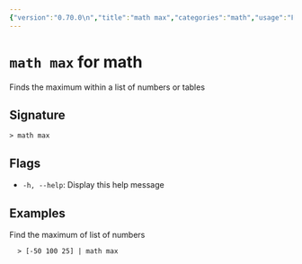 ```yaml
---
{"version":"0.70.0\n","title":"math max","categories":"math","usage":"Finds the maximum within a list of numbers or tables\n"}
---
```

<!-- THIS FILE IS GENERATED BY update_book_commands.cjs USING NUSHELL'S HELP COMMANDS.
REFRAIN FROM EDITING IT MANUALLY.-->
# <code>math max</code> for math

<div class='command-title'>Finds the maximum within a list of numbers or tables</div>

## Signature

```> math max```

## Flags

 * ```-h, --help```: Display this help message
## Examples

  Find the maximum of list of numbers
```shell
  > [-50 100 25] | math max
```


